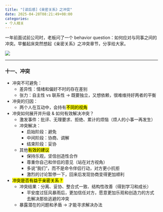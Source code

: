 ```yaml
---
title: "[读后感]《亲密关系》之冲突"
date: 2025-04-28T08:21:49+08:00
categories:
- 个人相关
---
```


一年前面试前公司时，老板问了一个 behavior question：如何应对与同事之间的冲突。早餐起床突然想起《亲密关系》之冲突章节，分享给大家。

![](/images/blog/global/17457998418927.jpg)

---

### 十一、冲突

- 冲突不可避免：
    - 差异性：情绪和偏好不时的存在差别
    - 张力：自主性 vs 联系性 -> 既要独立，又想依赖，很难维持好两者的平衡
- 冲突的归因：
    - 两个人在互动中，会持有<mark>不同的视角</mark>
- 冲突如何展开并升级 & 如何有效解决冲突？
    - 激发事件：批评、无理要求、拒绝、累计的烦恼（烦人的小事一再发生）
    - 冲突解决：
        - 启始阶段：避免
        - 中间阶段：协商、调解
        - 结束阶段：妥协
    - 其他<mark>有效的建议</mark>
        - 保持乐观，坚信创造性合作
        - 尊重你自己和伴侣的意见（站在对方视角）
        - 多说“我们”，而不是命令伴侣行动，对方更小抗拒
        - 激烈的讨论暂停一下，回来后发现协商变得更加顺利
- <mark>冲突是否有益于亲密关系？</mark>
    - 冲突结果：分离、妥协、整合式一致、结构性改善（得到学习和成长）
        - 平安度过狂风暴雨后，更加信任对方，愿意更加乐观和创造力的方式去解决那些逃避的冲突
    - 暴露潜在的问题和矛盾 -> 才能寻求解决办法

